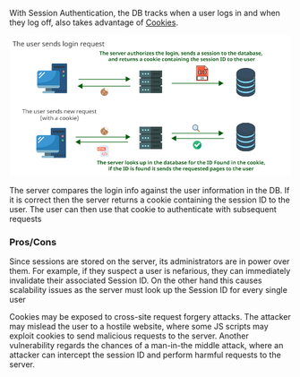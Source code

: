 

With Session Authentication, the DB tracks when a user logs in and when they log off, also takes advantage of [Cookies](../Cookies.md). 

![](../../Attachments/Pasted%20image%2020220831005557.png)

The server compares the login info against the user information in the DB. If it is correct then the server returns a cookie containing the session ID to the user. The user can then use that cookie to authenticate with subsequent requests

### Pros/Cons
Since sessions are stored on the server, its administrators are in power over them. For example, if they suspect a user is nefarious, they can immediately invalidate their associated Session ID. On the other hand this causes scalability issues as the server must look up the Session ID for every single user

Cookies may be exposed to cross-site request forgery attacks. The attacker may mislead the user to a hostile website, where some JS scripts may exploit cookies to send malicious requests to the server. Another vulnerability regards the chances of a man-in-the middle attack, where an attacker can intercept the session ID and perform harmful requests to the server.